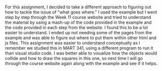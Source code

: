 For this assignment, I decided to take a different approach to figuring out how to tackle the issue of "what goes where." I used the example but I went step by step through the Week 11 course website and tried to understand the material by using a mash-up of the code provided in the example and the code provided in each step from the website. I found this to be a lot easier to understand. I ended up not needing some of the pages from the example and was able to figure out where to put them within other html and js files. This assignment was easier to understand conceptually as I remember we studied this in MART 341, using a different program to run it than visual studio code. I was better able to visualize how the objects would collide and how to draw the squares in this one, so next time I will go through the course website again along with the example and see if it helps.